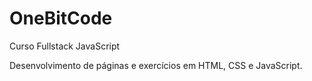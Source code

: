 # OneBitCode
Curso Fullstack JavaScript 

Desenvolvimento de páginas e exercícios em HTML, CSS e JavaScript.
